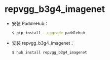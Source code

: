 # repvgg_b3g4_imagenet
* 安装 PaddleHub：

    ```bash
    $ pip install --upgrade paddlehub
    ```

* 安装 repvgg_b3g4_imagenet：

    ```bash
    $ hub install repvgg_b3g4_imagenet
    ```
